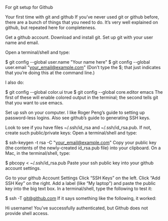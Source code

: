 For git setup for Github

Your first time with git and github
If you’ve never used git or github before, there are a bunch of things that you need to do. It’s very well explained on github, but repeated here for completeness.

Get a github account.
Download and install git.
Set up git with your user name and email.

Open a terminal/shell and type:

$ git config --global user.name "Your name here"
$ git config --global user.email "your_email@example.com"
(Don’t type the $; that just indicates that you’re doing this at the command line.)

I also do:

$ git config --global color.ui true
$ git config --global core.editor emacs
The first of these will enable colored output in the terminal; the second tells git that you want to use emacs.

Set up ssh on your computer. I like Roger Peng’s guide to setting up password-less logins. Also see github’s guide to generating SSH keys.

Look to see if you have files ~/.ssh/id_rsa and ~/.ssh/id_rsa.pub.
If not, create such public/private keys: Open a terminal/shell and type:

$ ssh-keygen -t rsa -C "your_email@example.com"
Copy your public key (the contents of the newly-created id_rsa.pub file) into your clipboard. On a Mac, in the terminal/shell, type:

$ pbcopy < ~/.ssh/id_rsa.pub
Paste your ssh public key into your github account settings.

Go to your github Account Settings
Click “SSH Keys” on the left.
Click “Add SSH Key” on the right.
Add a label (like “My laptop”) and paste the public key into the big text box.
In a terminal/shell, type the following to test it:

$ ssh -T git@github.com
If it says something like the following, it worked:

Hi username! You've successfully authenticated, but Github does
not provide shell access.